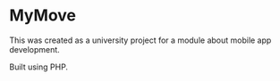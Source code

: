 # MyMove

This was created as a university project for a module about mobile app development.

Built using PHP.